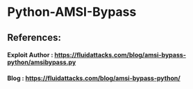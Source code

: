# Python-AMSI-Bypass

## References: 
#### Exploit Author : https://fluidattacks.com/blog/amsi-bypass-python/amsibypass.py
#### Blog : https://fluidattacks.com/blog/amsi-bypass-python/

